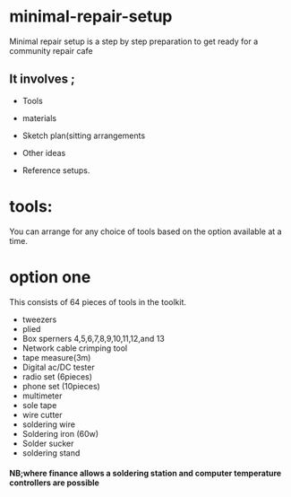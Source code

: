 # minimal-repair-setup
Minimal repair setup is a step by step preparation to get ready for a community repair cafe

## It involves ;

- Tools

- materials

- Sketch plan(sitting arrangements

- Other ideas

- Reference setups.
# tools:
You can arrange for any choice of tools based on the option available at a time.
# option one
This consists of 64 pieces of tools in the toolkit.
- tweezers
- plied
- Box sperners 4,5,6,7,8,9,10,11,12,and 13
- Network cable crimping tool
- tape measure(3m)
- Digital ac/DC tester
- radio set (6pieces)
- phone set (10pieces)
- multimeter
- sole tape
- wire cutter
- soldering wire
- Soldering iron (60w)
- Solder sucker
- soldering stand









#### NB;where finance allows a soldering station and computer temperature controllers are possible



